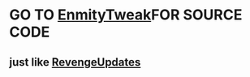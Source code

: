 # GO TO [EnmityTweak](https://github.com/enmity-mod/tweak)FOR SOURCE CODE
## just like [RevengeUpdates](https://github.com/daisuke1227/RevengeUpdates)
